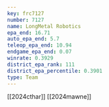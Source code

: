 ```yaml
---
key: frc7127
number: 7127
name: LongMetal Robotics
epa_end: 16.71
auto_epa_end: 5.7
teleop_epa_end: 10.94
endgame_epa_end: 0.07
winrate: 0.3929
district_epa_rank: 111
district_epa_percentile: 0.3901
type: Team
---
```

[[2024cthar]]
[[2024mawne]]
